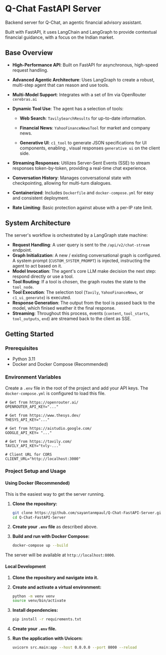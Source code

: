 # Q-Chat FastAPI Server

Backend server for Q-Chat, an agentic financial advisory assistant.

Built with FastAPI, it uses LangChain and LangGraph to provide contextual financial guidance, with a focus on the Indian market.
## Base Overview

- **High-Performance API**: Built on FastAPI for asynchronous, high-speed request handling.

- **Advanced Agentic Architecture**: Uses LangGraph to create a robust, multi-step agent that can reason and use tools.

- **Multi-Model Support**: Integrates with a set of llm via OpenRouter `cerebras.ai`

- **Dynamic Tool Use**: The agent has a selection of tools:
    - **Web Search**: `TavilySearchResults` for up-to-date information.

    - **Financial News**: `YahooFinanceNewsTool` for market and company news.

    - **Generative UI**: `c1_tool` to generate JSON specifications for UI components, enabling , visual responses `generative ui` on the client side.

- **Streaming Responses**: Utilizes Server-Sent Events (SSE) to stream responses token-by-token, providing a real-time chat experience.
- **Conversation History**: Manages conversational state with checkpointing, allowing for multi-turn dialogues.
- **Containerized**: Includes `Dockerfile` and `docker-compose.yml` for easy and consistent deployment.
- **Rate Limiting**: Basic protection against abuse with a per-IP rate limit.

## System Architecture

The server's workflow is orchestrated by a LangGraph state machine:

-   **Request Handling**: A user query is sent to the `/api/v2/chat-stream` endpoint.
-  **Graph Initialization**: A new / existing conversational graph is configured. A system prompt (`CUSTOM_SYSTEM_PROMPT`) is injected, instructing the agent to act based on it. 
-  **Model Invocation**: The agent's core LLM make decision the next step: respond directly or use a tool.
- **Tool Routing**: If a tool is chosen, the graph routes the state to the `tool_node`.
- **Tool Execution**: The selection tool (`Tavily`, `YahooFinanceNews`, or `c1_ui_generate`) is executed. 
- **Response Generation**: The output from the tool is passed back to the model, which finised weather it the final response.
- **Streaming**: Throughout this process, events (`content`, `tool_starts`, `tool_outputs`, `end`) are streamed back to the client as SSE.

## Getting Started

### Prerequisites

-   Python 3.11
-   Docker and Docker Compose (Recommended)

### Environment Variables

Create a `.env` file in the root of the project and add your API keys. The `docker-compose.yml` is configured to load this file.

```.env
# Get from https://openrouter.ai/
OPENROUTER_API_KEY="..."

# Get from https://www.thesys.dev/
THESYS_API_KEY="..."

# Get from https://aistudio.google.com/
GOOGLE_API_KEY= "..."

# Get from https://tavily.com/
TAVILY_API_KEY="tvly-..."

# Client URL for CORS
CLIENT_URL="http://localhost:3000"
```

### Project Setup and Usage

#### Using Docker (Recommended)

This is the easiest way to get the server running.

1.  **Clone the repository:**
    ```bash
    git clone https://github.com/sayantanmpaul/Q-Chat-FastAPI-Server.git
    cd Q-Chat-FastAPI-Server
    ```

2.  **Create your `.env` file** as described above.

3.  **Build and run with Docker Compose:**
    ```bash
    docker-compose up --build
    ```

The server will be available at `http://localhost:8000`.

#### Local Development

1.  **Clone the repository and navigate into it.**

2.  **Create and activate a virtual environment:**
    ```bash
    python -m venv venv
    source venv/bin/activate 
    ```

3.  **Install dependencies:**
    ```bash
    pip install -r requirements.txt
    ```

4.  **Create your `.env` file.**

5.  **Run the application with Uvicorn:**
    ```bash
    uvicorn src.main:app --host 0.0.0.0 --port 8000 --reload
    ```
